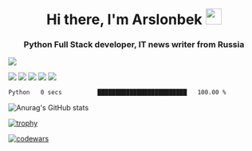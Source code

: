 <h1 align="center">Hi there, I'm Arslonbek
<img src="https://github.com/blackcater/blackcater/raw/main/images/Hi.gif" height="32"/></h1>
<h3 align="center">Python Full Stack developer, IT news writer from Russia</h3>

![](https://komarev.com/ghpvc/?username=CyberB0x)

![](https://github-profile-summary-cards.vercel.app/api/cards/profile-details?username=CyberB0x&theme=github_dark)
![](https://github-profile-summary-cards.vercel.app/api/cards/most-commit-language?username=CyberB0x&theme=github_dark)
![](https://github-profile-summary-cards.vercel.app/api/cards/repos-per-language?username=CyberB0x&theme=github_dark)
![](https://github-profile-summary-cards.vercel.app/api/cards/stats?username=CyberB0x&theme=github_dark)
![](https://github-profile-summary-cards.vercel.app/api/cards/productive-time?username=CyberB0x&theme=github_dark)

 <!--START_SECTION:waka-->

```txt
Python   0 secs          █████████████████████████   100.00 %
```

<!--END_SECTION:waka-->

![Anurag's GitHub stats](https://github-readme-stats.vercel.app/api?username=CyberB0x&show_icons=true&theme=dark)

[![trophy](https://github-profile-trophy.vercel.app/?username=CyberB0x&theme=onedark)](https://github.com/CyberB0x/github-profile-trophy)

[![codewars](https://www.codewars.com/users/CyberB0x/badges/large)](https://www.codewars.com/users/username)   




<!--
**CyberB0x/CyberB0x** is a ✨ _special_ ✨ repository because its `README.md` (this file) appears on your GitHub profile.

Here are some ideas to get you started:

- 🔭 I’m currently working on ...
- 🌱 I’m currently learning ...
- 👯 I’m looking to collaborate on ...
- 🤔 I’m looking for help with ...
- 💬 Ask me about ...
- 📫 How to reach me: ...
- 😄 Pronouns: ...
- ⚡ Fun fact: ...
-->
